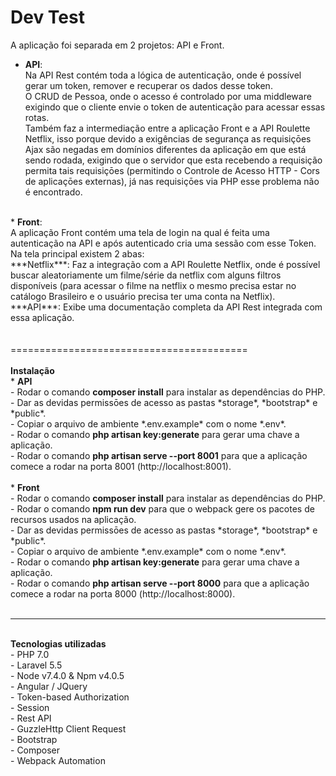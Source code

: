 

# Dev Test

A aplicação foi separada em 2 projetos: API e Front. <br/>
 * <b>API</b>: <br/> 
Na API Rest contém toda a lógica de autenticação, onde é possível gerar um token, remover e recuperar os dados
desse token. <br />
O CRUD de Pessoa, onde o acesso é controlado por uma middleware exigindo que o cliente envie o token
de autenticação para acessar essas rotas. <br />
Também faz a intermediação entre a aplicação Front e a API Roulette Netflix, isso porque devido a exigências
de segurança as requisiçōes Ajax são negadas em domínios diferentes da aplicação em que está sendo rodada, exigindo
que o servidor que esta recebendo a requisição permita tais requisiçōes (permitindo o Controle de Acesso HTTP - Cors
de aplicaçōes externas), já nas requisiçōes via PHP esse problema não é encontrado. <br />
<br />
 * <b>Front</b>: <br/> 
A aplicação Front contém uma tela de login na qual é feita uma autenticação na API e após autenticado cria uma sessão com esse Token. <br />
Na tela principal existem 2 abas: <br />
***Netflix***: Faz a integração com a API Roulette Netflix, onde é possível buscar aleatoriamente um filme/série da netflix com alguns filtros disponíveis (para acessar o filme na netflix o mesmo precisa estar no catálogo Brasileiro e o usuário precisa ter uma conta na Netflix). <br />
***API***: Exibe uma documentação completa da API Rest integrada com essa aplicação. <br >
<br />
<br />
=========================================  <br />
<br />
<b>Instalação</b> <br />
* <b>API</b> <br />
- Rodar o comando <b>composer install</b> para instalar as dependências do PHP. <br />
- Dar as devidas permissōes de acesso as pastas *storage*, *bootstrap* e *public*. <br />
- Copiar o arquivo de ambiente *.env.example* com o nome *.env*. <br />
- Rodar o comando <b>php artisan key:generate</b> para gerar uma chave a aplicação. <br />
- Rodar o comando <b>php artisan serve --port 8001</b> para que a aplicação comece a rodar na porta 8001 (http://localhost:8001). <br />
<br />
* <b>Front</b> <br />
- Rodar o comando <b>composer install</b> para instalar as dependências do PHP. <br />
- Rodar o comando <b>npm run dev</b> para que o webpack gere os pacotes de recursos usados na aplicação. <br />
- Dar as devidas permissōes de acesso as pastas *storage*, *bootstrap* e *public*. <br />
- Copiar o arquivo de ambiente *.env.example* com o nome *.env*. <br />
- Rodar o comando <b>php artisan key:generate</b> para gerar uma chave a aplicação. <br />
- Rodar o comando <b>php artisan serve --port 8000</b> para que a aplicação comece a rodar na porta 8000 (http://localhost:8000). <br />
<br />

--------------------------------------------------
<br />
<b>Tecnologias utilizadas</b> <br />
- PHP 7.0 <br />
- Laravel 5.5 <br />
- Node v7.4.0 & Npm v4.0.5 <br />
- Angular / JQuery <br />
- Token-based Authorization <br />
- Session <br />
- Rest API <br />
- GuzzleHttp Client Request <br />
- Bootstrap <br />
- Composer <br />
- Webpack Automation